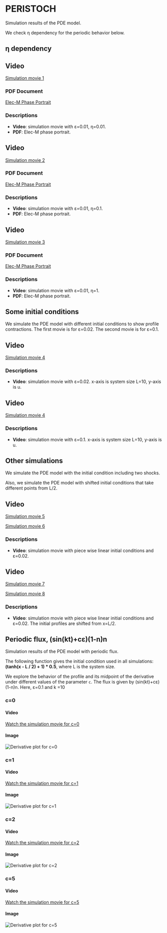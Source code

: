 # PERISTOCH

Simulation results of the PDE model.

We check &eta; dependency for the periodic behavior below.

## &eta; dependency

## Video
[Simulation movie 1](https://github.com/Hiro06190/PERISTOCH/assets/40862678/92f34e80-03e5-4d86-8d3e-c3d5ca80b48b)


### PDF Document
[Elec-M Phase Portrait](slow_fast_ep0.01_eta100.pdf)

### Descriptions
- **Video**: simulation movie with &epsilon;=0.01, &eta;=0.01.
- **PDF**: Elec-M phase portrait.

## Video
[Simulation movie 2](https://github.com/Hiro06190/PERISTOCH/assets/40862678/d2976c9d-f213-48ef-9b67-75ece7d73795)


### PDF Document
[Elec-M Phase Portrait](slow_fast_ep0.01_eta10.pdf)

### Descriptions
- **Video**: simulation movie with &epsilon;=0.01, &eta;=0.1.
- **PDF**: Elec-M phase portrait.

## Video
[Simulation movie 3](https://github.com/Hiro06190/PERISTOCH/assets/40862678/51490627-9cd2-44e3-b23f-a47f848dede7)


### PDF Document
[Elec-M Phase Portrait](slow_fast_ep0.01_eta1.pdf)

### Descriptions
- **Video**: simulation movie with &epsilon;=0.01, &eta;=1.
- **PDF**: Elec-M phase portrait.

## Some initial conditions

We simulate the PDE model with different initial conditions to show profile contractions. The first movie is for &epsilon;=0.02. The second movie is for &epsilon;=0.1.

## Video
[Simulation movie 4](https://github.com/Hiro06190/PERISTOCH/assets/40862678/47afa198-25f6-4300-80a0-a03226de2fb9)

### Descriptions
- **Video**: simulation movie with &epsilon;=0.02. x-axis is system size L=10, y-axis is u.

## Video
[Simulation movie 4](https://github.com/Hiro06190/PERISTOCH/assets/40862678/7f1b796e-ed89-48c2-866c-306ad33df234
)

### Descriptions
- **Video**: simulation movie with &epsilon;=0.1. x-axis is system size L=10, y-axis is u.


## Other simulations

We simulate the PDE model with the initial condition including two shocks.

Also, we simulate the PDE model with shifted initial conditions that take different points from L/2.


## Video
[Simulation movie 5](https://github.com/Hiro06190/PERISTOCH/assets/40862678/50eca45f-f7ae-43ca-b75d-bff9dfe219db
)

[Simulation movie 6](https://github.com/Hiro06190/PERISTOCH/assets/40862678/bdfa4a16-c072-4f13-a1b9-e713d24e85ce
)

### Descriptions
- **Video**: simulation movie with piece wise linear initial conditions and &epsilon;=0.02.


## Video
[Simulation movie 7](https://github.com/Hiro06190/PERISTOCH/assets/40862678/2d2da78c-55a3-44b4-9fcc-5d01b92f6885
)

[Simulation movie 8](https://github.com/Hiro06190/PERISTOCH/assets/40862678/a5449fe2-4c75-4fa4-91df-74b9fd029438
)

### Descriptions
- **Video**: simulation movie with piece wise linear initial conditions and &epsilon;=0.02. The initial profiles are shifted from x=L/2.

## Periodic flux, (sin(kt)+c&epsilon;)(1-n)n
Simulation results of the PDE model with periodic flux.

The following function gives the initial condition used in all simulations:  
**(tanh(x - L / 2) + 1) * 0.5**, where L is the system size.

We explore the behavior of the profile and its midpoint of the derivative under different values of the parameter `c`.
The flux is given by (sin(kt)+c&epsilon;)(1-n)n.
Here, &epsilon;=0.1 and k =10

### c=0
#### Video
[Watch the simulation movie for c=0](https://github.com/Hiro06190/PERISTOCH/blob/main/animation_u_a_t_flux_c%3D0.mp4)

#### Image
![Derivative plot for c=0](https://github.com/Hiro06190/PERISTOCH/blob/main/derivative_plot_c%3D0.jpg)

### c=1
#### Video
[Watch the simulation movie for c=1](https://github.com/Hiro06190/PERISTOCH/blob/main/animation_u_a_t_flux_c%3D1.mp4)

#### Image
![Derivative plot for c=1](https://github.com/Hiro06190/PERISTOCH/blob/main/derivative_plot_c%3D1.jpg)

### c=2
#### Video
[Watch the simulation movie for c=2](https://github.com/Hiro06190/PERISTOCH/blob/main/animation_u_a_t_flux_c%3D2.mp4)

#### Image
![Derivative plot for c=2](https://github.com/Hiro06190/PERISTOCH/blob/main/derivative_plot_c%3D2.jpg)

### c=5
#### Video
[Watch the simulation movie for c=5](https://github.com/Hiro06190/PERISTOCH/blob/main/animation_u_a_t_flux_c%3D5.mp4)

#### Image
![Derivative plot for c=5](https://github.com/Hiro06190/PERISTOCH/blob/main/derivative_plot_c%3D5.jpg)








